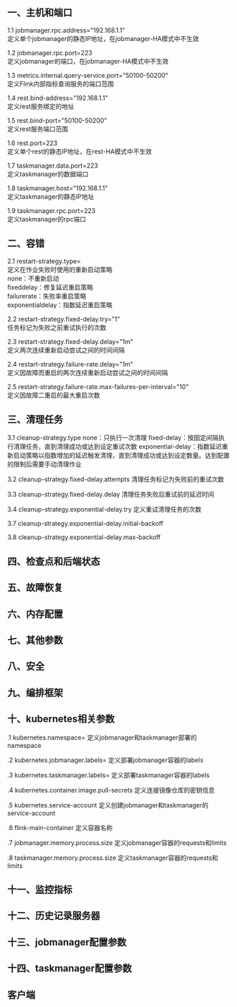 ## 一、主机和端口
1.1 jobmanager.rpc.address="192.168.1.1"  
定义单个jobmanager的静态IP地址，在jobmanager-HA模式中不生效

1.2 jobmanager.rpc.port=223  
定义jobmanager的端口，在jobmanager-HA模式中不生效  

1.3 metrics.internal.query-service.port="50100-50200"  
定义Flink内部指标查询服务的端口范围  

1.4 rest.bind-address="192.168.1.1"  
定义rest服务绑定的地址  

1.5 rest.bind-port="50100-50200"  
定义rest服务端口范围  

1.6 rest.port=223  
定义单个rest的静态IP地址，在rest-HA模式中不生效  

1.7 taskmanager.data.port=223  
定义taskmanager的数据端口  

1.8 taskmanager.host="192.168.1.1"  
定义taskmanager的静态IP地址  

1.9 taskmanager.rpc.port=223  
定义taskmanager的rpc端口  


## 二、容错
2.1 restart-strategy.type=  
定义在作业失败时使用的重新启动策略  
none：不重新启动  
fixeddelay：修复延迟重启策略  
failurerate：失败率重启策略  
exponentialdelay：指数延迟重启策略  

2.2 restart-strategy.fixed-delay.try="1"  
任务标记为失败之前重试执行的次数  

2.3 restart-strategy.fixed-delay.delay="1m"  
定义两次连续重新启动尝试之间的时间间隔  

2.4 restart-strategy.failure-rate.delay="1m"  
定义因故障而重启的两次连续重新启动尝试之间的时间间隔  

2.5 restart-strategy.failure-rate.max-failures-per-interval="10"  
定义因故障二重启的最大重启次数  

## 三、清理任务
3.1 cleanup-strategy.type
none：只执行一次清理
fixed-delay：按固定间隔执行清理任务，直到清理成功或达到设定重试次数
exponential-delay：指数延迟重新启动策略以指数增加的延迟触发清理，直到清理成功或达到设定数量。达到配置的限制后需要手动清理作业

3.2 cleanup-strategy.fixed-delay.attempts
清理任务标记为失败前的重试次数

3.3 cleanup-strategy.fixed-delay.delay
清理任务失败后重试前的延迟时间

3.4 cleanup-strategy.exponential-delay.try
定义重试清理任务的次数

3.7 cleanup-strategy.exponential-delay.initial-backoff


3.8 cleanup-strategy.exponential-delay.max-backoff



## 四、检查点和后端状态


## 五、故障恢复


## 六、内存配置


## 七、其他参数


## 八、安全


## 九、编排框架


## 十、kubernetes相关参数
.1 kubernetes.namespace=
定义jobmanager和taskmanager部署的namespace

.2 kubernetes.jobmanager.labels=
定义部署jobmanager容器的labels

.3 kubernetes.taskmanager.labels=
定义部署taskmanager容器的labels

.4 kubernetes.container.image.pull-secrets
定义连接镜像仓库的密钥信息

.5 kubernetes.service-account
定义创建jobmanager和taskmanager的service-account

.6 flink-main-container
定义容器名称

.7 jobmanager.memory.process.size
定义jobmanager容器的requests和limits

.8 taskmanager.memory.process.size
定义taskmanager容器的requests和limits


## 十一、监控指标


## 十二、历史记录服务器


## 十三、jobmanager配置参数


## 十四、taskmanager配置参数
## 客户端


